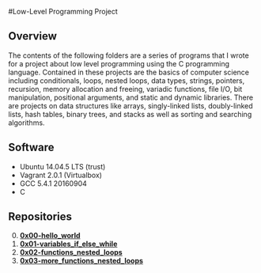 #Low-Level Programming Project

## Overview
The contents of the following folders are a series of programs that I wrote for a project about low level programming using the C programming language. Contained in these projects are the basics of computer science including conditionals, loops, nested loops, data types, strings, pointers, recursion, memory allocation and freeing, variadic functions, file I/O, bit manipulation, positional arguments, and static and dynamic libraries. There are projects on data structures like arrays, singly-linked lists, doubly-linked lists, hash tables, binary trees, and stacks as well as sorting and searching algorithms.

## Software
* Ubuntu 14.04.5 LTS (trust)
* Vagrant 2.0.1 (Virtualbox)
* GCC 5.4.1 20160904
* C

## Repositories
0. **[0x00-hello_world](https://github.com/itsmuriuki/alx-low_level_programming/tree/master/0x00-hello_world)**
1. **[0x01-variables_if_else_while](https://github.com/itsmuriuki/alx-low_level_programming/tree/master/0x01-variables_if_else_while)**
2. **[0x02-functions_nested_loops](https://github.com/itsmuriuki/alx-low_level_programming/tree/master/0x02-functions_nested_loops)**
3. **[0x03-more_functions_nested_loops](https://github.com/itsmuriuki/alx-low_level_programming/tree/master/0x03-more_functions_nested_loops)**